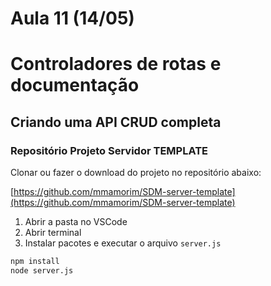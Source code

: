 # Aula 11 (14/05) 

# Controladores de rotas e documentação

## Criando uma API CRUD completa

### Repositório Projeto Servidor TEMPLATE

Clonar ou fazer o download do projeto no repositório abaixo:

[https://github.com/mmamorim/SDM-server-template](https://github.com/mmamorim/SDM-server-template)

1. Abrir a pasta no VSCode
2. Abrir terminal
3. Instalar pacotes e executar o arquivo ```server.js``` 
~~~bash
npm install
node server.js
~~~



